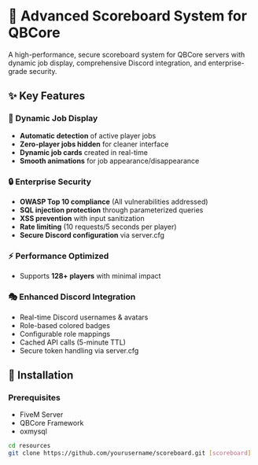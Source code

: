 # 🎯 Advanced Scoreboard System for QBCore

A high-performance, secure scoreboard system for QBCore servers with dynamic job display, comprehensive Discord integration, and enterprise-grade security.

## ✨ Key Features

### 🚀 Dynamic Job Display
- **Automatic detection** of active player jobs
- **Zero-player jobs hidden** for cleaner interface
- **Dynamic job cards** created in real-time
- **Smooth animations** for job appearance/disappearance

### 🔒 Enterprise Security
- **OWASP Top 10 compliance** (All vulnerabilities addressed)
- **SQL injection protection** through parameterized queries
- **XSS prevention** with input sanitization
- **Rate limiting** (10 requests/5 seconds per player)
- **Secure Discord configuration** via server.cfg

### ⚡ Performance Optimized
- Supports **128+ players** with minimal impact

### 🎭 Enhanced Discord Integration
- Real-time Discord usernames & avatars
- Role-based colored badges
- Configurable role mappings
- Cached API calls (5-minute TTL)
- Secure token handling via server.cfg

## 🚀 Installation

### Prerequisites
- FiveM Server
- QBCore Framework
- oxmysql

```bash
cd resources
git clone https://github.com/yourusername/scoreboard.git [scoreboard]
